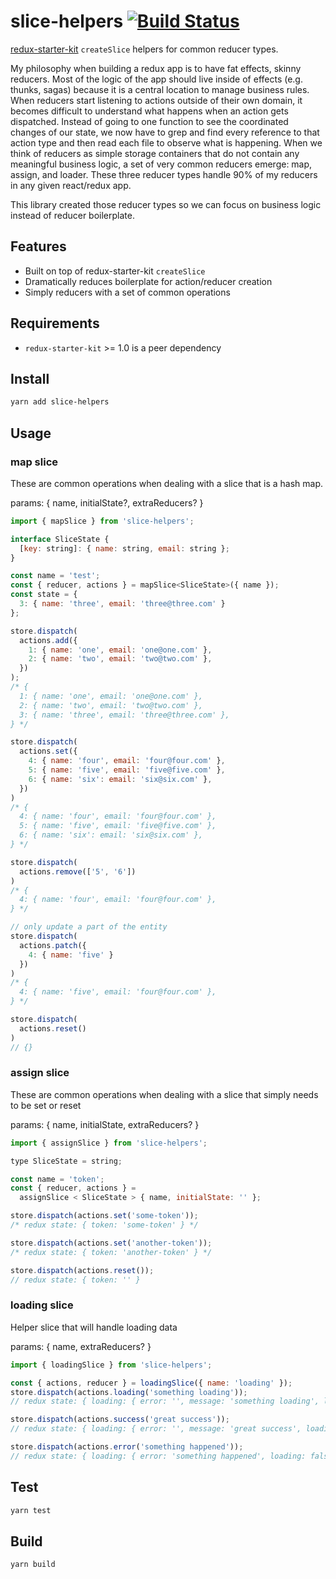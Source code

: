 # slice-helpers [![Build Status](https://travis-ci.org/neurosnap/slice-helpers.svg?branch=master)](https://travis-ci.org/neurosnap/slice-helpers)

[redux-starter-kit](https://github.com/reduxjs/redux-starter-kit) `createSlice`
helpers for common reducer types.

My philosophy when building a redux app is to have fat effects, skinny reducers.
Most of the logic of the app should live inside of effects (e.g. thunks, sagas)
because it is a central location to manage business rules. When reducers start
listening to actions outside of their own domain, it becomes difficult to
understand what happens when an action gets dispatched. Instead of going to one
function to see the coordinated changes of our state, we now have to grep and
find every reference to that action type and then read each file to observe what
is happening. When we think of reducers as simple storage containers that do not
contain any meaningful business logic, a set of very common reducers emerge:
map, assign, and loader. These three reducer types handle 90% of my reducers
in any given react/redux app.

This library created those reducer types so we can focus on business
logic instead of reducer boilerplate.

## Features

- Built on top of redux-starter-kit `createSlice`
- Dramatically reduces boilerplate for action/reducer creation
- Simply reducers with a set of common operations

## Requirements

- `redux-starter-kit` >= 1.0 is a peer dependency

## Install

```bash
yarn add slice-helpers
```

## Usage

### map slice

These are common operations when dealing with a slice that is a hash map.

params: { name, initialState?, extraReducers? }

```js
import { mapSlice } from 'slice-helpers';

interface SliceState {
  [key: string]: { name: string, email: string };
}

const name = 'test';
const { reducer, actions } = mapSlice<SliceState>({ name });
const state = {
  3: { name: 'three', email: 'three@three.com' }
};

store.dispatch(
  actions.add({
    1: { name: 'one', email: 'one@one.com' },
    2: { name: 'two', email: 'two@two.com' },
  })
);
/* {
  1: { name: 'one', email: 'one@one.com' },
  2: { name: 'two', email: 'two@two.com' },
  3: { name: 'three', email: 'three@three.com' },
} */

store.dispatch(
  actions.set({
    4: { name: 'four', email: 'four@four.com' },
    5: { name: 'five', email: 'five@five.com' },
    6: { name: 'six': email: 'six@six.com' },
  })
)
/* {
  4: { name: 'four', email: 'four@four.com' },
  5: { name: 'five', email: 'five@five.com' },
  6: { name: 'six': email: 'six@six.com' },
} */

store.dispatch(
  actions.remove(['5', '6'])
)
/* {
  4: { name: 'four', email: 'four@four.com' },
} */

// only update a part of the entity
store.dispatch(
  actions.patch({
    4: { name: 'five' }
  })
)
/* {
  4: { name: 'five', email: 'four@four.com' },
} */

store.dispatch(
  actions.reset()
)
// {}
```

### assign slice

These are common operations when dealing with a slice that simply needs to be
set or reset

params: { name, initialState, extraReducers? }

```js
import { assignSlice } from 'slice-helpers';

type SliceState = string;

const name = 'token';
const { reducer, actions } =
  assignSlice < SliceState > { name, initialState: '' };

store.dispatch(actions.set('some-token'));
/* redux state: { token: 'some-token' } */

store.dispatch(actions.set('another-token'));
/* redux state: { token: 'another-token' } */

store.dispatch(actions.reset());
// redux state: { token: '' }
```

### loading slice

Helper slice that will handle loading data

params: { name, extraReducers? }

```js
import { loadingSlice } from 'slice-helpers';

const { actions, reducer } = loadingSlice({ name: 'loading' });
store.dispatch(actions.loading('something loading'));
// redux state: { loading: { error: '', message: 'something loading', loading: true, success: false } }

store.dispatch(actions.success('great success'));
// redux state: { loading: { error: '', message: 'great success', loading: false, success: true } }

store.dispatch(actions.error('something happened'));
// redux state: { loading: { error: 'something happened', loading: false, success: false } }
```

## Test

```bash
yarn test
```

## Build

```bash
yarn build
```
